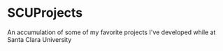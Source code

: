 # SCUProjects
An accumulation of some of my favorite projects I've developed while at Santa Clara University
